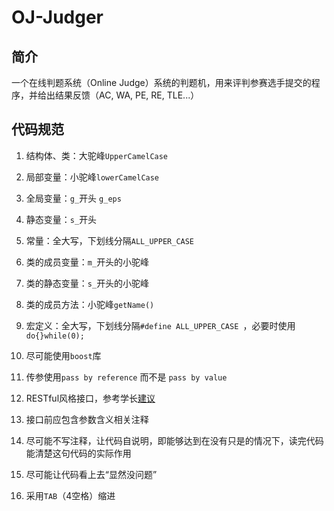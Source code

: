 # OJ-Judger

## 简介

一个在线判题系统（Online Judge）系统的判题机，用来评判参赛选手提交的程序，并给出结果反馈（AC, WA, PE, RE, TLE...）

## 代码规范

1. 结构体、类：大驼峰`UpperCamelCase`

2. 局部变量：小驼峰`lowerCamelCase`

3. 全局变量：`g_`开头 `g_eps`

4. 静态变量：`s_`开头

5. 常量：全大写，下划线分隔`ALL_UPPER_CASE`

6. 类的成员变量：`m_`开头的小驼峰

7. 类的静态变量：`s_`开头的小驼峰

8. 类的成员方法：小驼峰`getName()`

9. 宏定义：全大写，下划线分隔`#define ALL_UPPER_CASE `，必要时使用`do{}while(0);`

10. 尽可能使用`boost`库

11. 传参使用`pass by reference` 而不是 `pass by value`

12. RESTful风格接口，参考学长[建议](https://github.com/winterant/restful-api-specification)

13. 接口前应包含参数含义相关注释

14. 尽可能不写注释，让代码自说明，即能够达到在没有只是的情况下，读完代码能清楚这句代码的实际作用

15. 尽可能让代码看上去“显然没问题”

16. 采用`TAB`（4空格）缩进

    